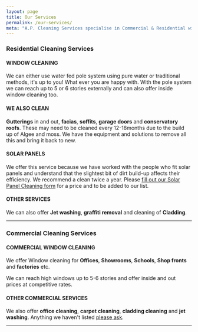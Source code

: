 ```yaml
---
layout: page
title: Our Services
permalink: /our-services/
meta: "A.P. Cleaning Services specialise in Commercial & Residential window cleaning services as well as Solar Panel, Office, Carpet, cladding cleaning & Jet Washing"
---
```

<h3 class="text-center">Residential Cleaning Services</h3>
<h4><strong>WINDOW CLEANING</strong></h4>
<p>We can either use water fed pole system using pure water or traditional methods, it's up to you! What ever you are happy with. With the pole system we can reach up to 5 or 6 stories externally and can also offer inside window cleaning too.</p>
<h4><strong>WE ALSO CLEAN</strong></h4>
<p><strong>Gutterings</strong> in and out, <strong>facias</strong>, <strong>soffits</strong>, <strong>garage doors</strong> and <strong>conservatory roofs</strong>. These may need to be cleaned every 12-18months due to the build up of Algee and moss. We have the equipment and solutions to remove all this and bring it back to new.</p>
<h4><strong>SOLAR PANELS</strong></h4>
<p>We offer this service because we have worked with the people who fit solar panels and understand that the slightest bit of dirt build-up affects their efficiency. We recommend a clean twice a year. Please <a href="{{ "/solar-panels" | prepend: site.baseurl }}">fill out our Solar Panel Cleaning form</a> for a price and to be added to our list.</p>
<h4><strong>OTHER SERVICES</strong></h4>
<p>We can also offer <strong>Jet washing</strong>, <strong>graffiti removal</strong> and cleaning of <strong>Cladding</strong>.</p>
<hr>
<h3 class="text-center">Commercial Cleaning Services</h3>
<h4><strong>COMMERCIAL WINDOW CLEANING</strong></h4>
<p>We offer Window cleaning for <strong>Offices</strong>, <strong>Showrooms</strong>, <strong>Schools</strong>, <strong>Shop fronts</strong> and <strong>factories</strong> etc.<p>
<p>We can reach high windows up to 5-6 stories and offer inside and out prices at competitive rates.
<h4><strong>OTHER COMMERCIAL SERVICES</strong></h4>
<p>We also offer <strong>office cleaning</strong>, <strong>carpet cleaning</strong>, <strong>cladding cleaning</strong> and <strong>jet washing</strong>. Anything we haven't listed <a href="{{ "/contact-us" | prepend: site.baseurl }}">please ask</a>.</p>
<hr>
